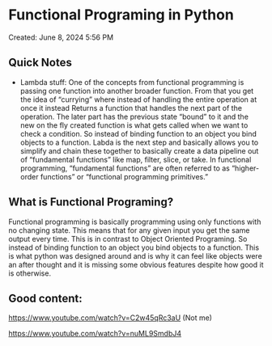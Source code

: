 # Functional Programing in Python

Created: June 8, 2024 5:56 PM

## Quick Notes

- Lambda stuff: One of the concepts from functional programming is passing one function into another broader function. From that you get the idea of “currying” where instead of handling the entire operation at once it instead Returns a function that handles the next part of the operation. The later part has the previous state “bound” to it and the new on the fly created function is what gets called when we want to check a condition. So instead of binding function to an object you bind objects to a function. Labda is the next step and basically allows you to simplify and chain these together to basically create a data pipeline out of “fundamental functions” like map, filter, slice, or take. In functional programming, “fundamental functions” are often referred to as “higher-order functions” or “functional programming primitives.”

## What is Functional Programing?

Functional programming is basically programming using only functions with no changing state. This means that for any given input you get the same output every time. This is in contrast to Object Oriented Programing. So instead of binding function to an object you bind objects to a function. This is what python was designed around and is why it can feel like objects were an after thought and it is missing some obvious features despite how good it is otherwise.

## Good content:

https://www.youtube.com/watch?v=C2w45qRc3aU (Not me)

https://www.youtube.com/watch?v=nuML9SmdbJ4